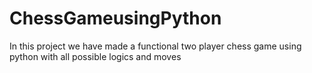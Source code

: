 # ChessGameusingPython
In this project we have made a functional two player chess game using python with all possible logics and moves
